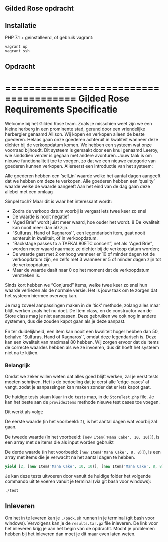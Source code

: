 ## Gilded Rose opdracht

## Installatie

PHP 7.1 + geinstalleerd, of gebruik vagrant:

```
vagrant up
vagrant ssh
```

## Opdracht

======================================
Gilded Rose Requirements Specificatie
======================================

Welcome bij het Gilded Rose team. Zoals je misschien weet zijn we een kleine herberg in een prominente stad, 
gerund door een vriendelijke herbergier genaamd Allison. 
Wij kopen en verkopen alleen de beste goederen. 
Helaas gaan onze goederen achteruit in kwaliteit wanneer deze dichter bij de 
verkoopdatum komen. We hebben een systeem wat onze voorraad bijhoudt. 
Dit systeem is gemaakt door een knul genaamd Leeroy, wie sindsdien verder is gegaan met andere avonturen. 
Jouw taak is om nieuwe functionaliteit toe te voegen, zo dat we een nieuwe 
categorie van goederen kunnen verkopen. Allereerst een introductie van het systeem:

Alle goederen hebben een ‘sell_in’ waarde welke het aantal dagen aangeeft 
dat we hebben om deze te verkopen.
Alle goederen hebben een ‘quality’ waarde welke de waarde aangeeft
Aan het eind van de dag gaan deze allebei met een omlaag

Simpel toch? Maar dit is waar het interessant wordt:

* Zodra de verkoop datum voorbij is vergaat iets twee keer zo snel
* De waarde is nooit negatief
* “Aged Brie” wordt juist meer waard, hoe ouder het wordt.
8 De kwaliteit kan nooit meer dan 50 zijn.
* “Sulfuras, Hand of Ragnaros'”, een legendarisch item, gaat nooit achteruit in kwaliteit, of in verkoopdatum.
* “Backstage passes to a TAFKAL80ETC concert”, net als “Aged Brie”, worden meer waard naarmate ze dichter bij de verkoop datum worden;
* De waarde gaat met 2 omhoog wanneer er 10 of minder dagen tot de verkoopdatum zijn, en zelfs met 3 wanneer er 5 of minder dagen zijn tot de verkoopdatum.
* Maar de waarde daalt naar 0 op het moment dat de verkoopdatum verstreken is.

Sinds kort hebben we “Conjured” items, welke twee keer zo snel hun waarde verliezen 
als de normale versie. Het is jouw taak om te zorgen dat het systeem hiermee overweg kan.

Je mag zoveel aanpassingen maken in de ‘tick’ methode, zolang alles maar blijft werken zoals het nu doet. 
De Item class, en de constructor van de Store class mag je niet aanpassen. 
Deze gebruiken we ook nog in andere systemen, dus die zouden kapot gaan als je deze aanpast.

En ter duidelijkheid, een item kan nooit een kwaliteit hoger hebben dan 50, behalve “Sulfuras, Hand of Ragnaros'”, 
omdat deze legendarisch is. Deze kan een kwaliteit van maximaal 80 hebben. Wij zorgen ervoor dat de Items de correcte 
waardes hebben als we ze invoeren, dus dit hoeft het systeem niet na te kijken.


### Belangrijk

Omdat we zeker willen weten dat alles goed blijft werken, zal je eerst tests moeten schrijven. Het is de bedoeling dat
je eerst alle 'edge-cases' af vangt, zodat je aanpassingen kan maken zonder dat er iets kapot gaat.

De huidige tests staan klaar in de `tests` map, in de `StoreTest.php` file.
Je kan het beste aan de `provideItems` methode nieuwe test cases toe voegen.

Dit werkt als volgt:

De eerste waarde (in het voorbeeld: `2`), is het aantal dagen wat voorbij zal gaan.

De tweede waarde (in het voorbeeld: `[new Item('Mana Cake', 10, 10)]`), is een array met de items die als input worden gebruikt

De derde waarde (in het voorbeeld: `[new Item('Mana Cake', 8, 8)]`), is een array met items die je verwacht na het aantal dagen te hebben.

```php
yield [2, [new Item('Mana Cake', 10, 10)], [new Item('Mana Cake', 8, 8)]];
```

Je kan deze tests uitvoeren door vanuit de huidige folder het volgende commando uit te voeren vanuit je terminal (via git bash voor windows):

```sh
./test
```

## Inleveren
Om het in te leveren kan je `./pack.sh` runnen in je terminal (git bash voor windows).
Vervolgens kan je de `results.tar.gz` file inleveren. De link voor het inleveren krijg je aan het begin van de opdracht.
Mocht je problemen hebben bij het inleveren dan moet je dit maar even laten weten.

